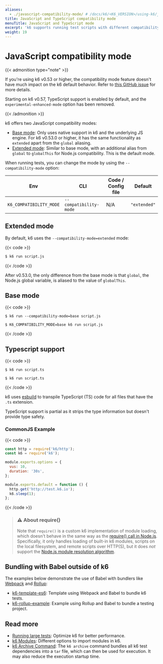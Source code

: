 ```yaml
---
aliases:
  - ./javascript-compatibility-mode/ # /docs/k6/<K6_VERSION>/using-k6/javascript-compatibility-mode/
title: JavaScript and TypeScript compatibility mode
menuTitle: JavaScript and TypeScript mode
excerpt: 'k6 supports running test scripts with different compatibility modes using --compatibility-mode'
weight: 19
---
```


# JavaScript compatibility mode

{{< admonition type="note" >}}

If you're using k6 v0.53 or higher, the compatibility mode feature doesn't have much impact on the k6 default behavior. Refer to [this GitHub issue](https://github.com/grafana/k6/issues/3864) for more details.

Starting on k6 v0.57, TypeScript support is enabled by default, and the `experimental-enhanced-mode` option has been removed.

{{< /admonition >}}

k6 offers two JavaScript compatibility modes:

- [Base mode](#base-mode): Only uses native support in k6 and the underlying JS engine. For k6 v0.53.0 or higher, it has the same functionality as `extended` apart from the `global` aliasing.
- [Extended mode](#extended-mode): Similar to base mode, with an additional alias from `global` to `globalThis` for Node.js compatibility. This is the default mode.

When running tests, you can change the mode by using the `--compatibility-mode` option:

| Env                     | CLI                    | Code / Config file | Default      |
| ----------------------- | ---------------------- | ------------------ | ------------ |
| `K6_COMPATIBILITY_MODE` | `--compatibility-mode` | N/A                | `"extended"` |

## Extended mode

By default, k6 uses the `--compatibility-mode=extended` mode:

{{< code >}}

```bash
$ k6 run script.js
```

{{< /code >}}

After v0.53.0, the only difference from the base mode is that `global`, the Node.js global variable, is aliased to the value of `globalThis`.

## Base mode

{{< code >}}

```cli
$ k6 run --compatibility-mode=base script.js
```

```env
$ K6_COMPATIBILITY_MODE=base k6 run script.js
```

{{< /code >}}

## Typescript support

{{< code >}}

```cli
$ k6 run script.ts
```

```env
$ k6 run script.ts
```

{{< /code >}}

k6 uses [esbuild](https://esbuild.github.io/) to transpile TypeScript (TS) code for all files that have the `.ts` extension.

TypeScript support is partial as it strips the type information but doesn't provide type safety.

### CommonJS Example

{{< code >}}

```javascript
const http = require('k6/http');
const k6 = require('k6');

module.exports.options = {
  vus: 10,
  duration: '30s',
};

module.exports.default = function () {
  http.get('http://test.k6.io');
  k6.sleep(1);
};
```

{{< /code >}}

> ### ⚠️ About require()
>
> Note that `require()` is a custom k6 implementation of module
> loading, which doesn't behave in the same way as the
> [require() call in Node.js](https://nodejs.org/api/modules.html#modules_require_id).
> Specifically, it only handles loading of built-in k6 modules,
> scripts on the local filesystem, and remote scripts over HTTP(S),
> but it does _not_ support the
> [Node.js module resolution algorithm](https://nodejs.org/api/modules.html#modules_all_together).

## Bundling with Babel outside of k6

The examples below demonstrate the use of Babel with bundlers like [Webpack](https://webpack.js.org/) and [Rollup](https://rollupjs.org/):

- [k6-template-es6](https://github.com/grafana/k6-template-es6): Template using Webpack and Babel to bundle k6 tests.
- [k6-rollup-example](https://github.com/grafana/k6-rollup-example): Example using Rollup and Babel to bundle a testing project.

## Read more

- [Running large tests](https://grafana.com/docs/k6/<K6_VERSION>/testing-guides/running-large-tests): Optimize k6 for better performance.
- [k6 Modules](https://grafana.com/docs/k6/<K6_VERSION>/using-k6/modules): Different options to import modules in k6.
- [k6 Archive Command](https://grafana.com/docs/k6/<K6_VERSION>/misc/archive): The `k6 archive` command bundles all k6 test dependencies into a `tar` file, which can then be used for execution. It may also reduce the execution startup time.
